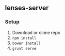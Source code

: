 ## lenses-server

### Setup
1. Download or clone repo
2. <code>npm install</code>
3. <code>bower install</code>
4. <code>grunt serve</code>
